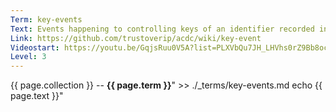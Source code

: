 ```yaml
---
Term: key-events
Text: Events happening to controlling keys of an identifier recorded in a Key Event Log (KEL).
Link: https://github.com/trustoverip/acdc/wiki/key-event
Videostart: https://youtu.be/GqjsRuu0V5A?list=PLXVbQu7JH_LHVhs0rZ9Bb8ocyKlPljkaG&t=04m39s
Level: 3
---
```


{{ page.collection }} -- **{{ page.term }}**" >> ./_terms/key-events.md
    echo  {{ page.text }}"
